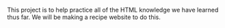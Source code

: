 This project is to help practice all of the HTML knowledge we have learned thus far. We will be making a recipe website to do this.
